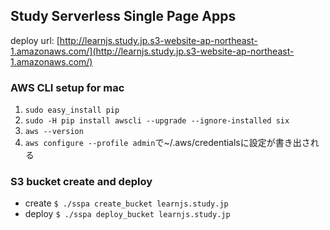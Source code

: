 
## Study Serverless Single Page Apps

deploy url: [http://learnjs.study.jp.s3-website-ap-northeast-1.amazonaws.com/](http://learnjs.study.jp.s3-website-ap-northeast-1.amazonaws.com/) 

### AWS CLI setup for mac

1. `sudo easy_install pip`
2. `sudo -H pip install awscli --upgrade --ignore-installed six`
3. `aws --version`
4. `aws configure --profile admin`で~/.aws/credentialsに設定が書き出される

### S3 bucket create and deploy

* create `$ ./sspa create_bucket learnjs.study.jp`
* deploy `$ ./sspa deploy_bucket learnjs.study.jp`

